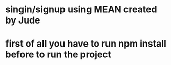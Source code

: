 # singin/signup using MEAN created by Jude
# first of all you have to run npm install before to run the project
